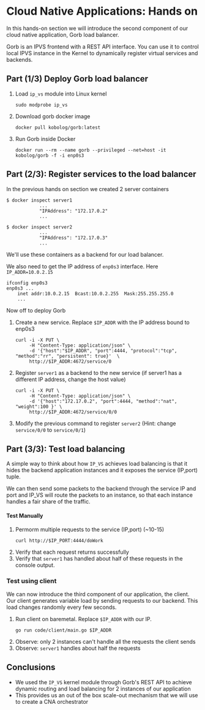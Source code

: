 # Cloud Native Applications: Hands on

In this hands-on section we will introduce the second component of our cloud 
native application, Gorb load balancer.

Gorb is an IPVS frontend with a REST API interface. You can use it to control 
local IPVS instance in the Kernel to dynamically register virtual services and 
backends.

## Part (1/3) Deploy Gorb load balancer


1. Load `ip_vs` module into Linux kernel
   ```
   sudo modprobe ip_vs
   ```
2. Download gorb docker image
   ```
   docker pull kobolog/gorb:latest
   ```
3. Run Gorb inside Docker
   ```
   docker run --rm --name gorb --privileged --net=host -it kobolog/gorb -f -i enp0s3
   ```

## Part (2/3): Register services to the load balancer

In the previous hands on section we created 2 server containers

```
$ docker inspect server1
            ...
            "IPAddress": "172.17.0.2"
            ...

$ docker inspect server2
            ...
            "IPAddress": "172.17.0.3"
            ...
```

We'll use these containers as a backend for our load balancer.

We also need to get the IP address of `enp0s3` interface. 
Here `IP_ADDR=10.0.2.15`
```
ifconfig enp0s3
enp0s3 ...
    inet addr:10.0.2.15  Bcast:10.0.2.255  Mask:255.255.255.0
    ...
```

Now off to deploy Gorb

1. Create a new service. Replace `$IP_ADDR` with the IP address bound to enp0s3
   ```
   curl -i -X PUT \
        -H "Content-Type: application/json" \
        -d '{"host":"$IP_ADDR", "port":4444, "protocol":"tcp", "method":"rr", "persistent": true}'  \
        http://$IP_ADDR:4672/service/0 
   ```
2. Register `server1` as a backend to the new service (if server1 has a different IP address, change the host value)
   ```
   curl -i -X PUT \
        -H "Content-Type: application/json" \
        -d '{"host":"172.17.0.2", "port":4444, "method":"nat", "weight":100 }' \
        http://$IP_ADDR:4672/service/0/0
   ```
3. Modify the previous command to register `server2` 
   (Hint: change `service/0/0` to `service/0/1`)


## Part (3/3): Test load balancing

A simple way to think about how `IP_VS` achieves load balancing is that it hides
the backend application instances and it exposes the service (IP,port) tuple.

We can then send some packets to the backend through the service IP and port 
and IP_VS will route the packets to an instance, so that each instance handles 
a fair share of the traffic.

#### Test Manually
1. Permorm multiple requests to the service (IP,port) (~10-15)
   ```
   curl http://$IP_PORT:4444/doWork
   ```
2. Verify that each request returns successfully
3. Verify that `server1` has handled about half of these requests in the console 
   output.

### Test using client

We can now introduce the third component of our application, the client. Our 
client generates variable load by sending requests to our backend. This load 
changes randomly every few seconds.

1. Run client on baremetal. Replace `$IP_ADDR` with our IP.
   ```
   go run code/client/main.go $IP_ADDR
   ```
2. Observe: only 2 instances can't handle all the requests the client sends
3. Observe: `server1` handles about half the requests


## Conclusions
- We used the `IP_VS` kernel module through Gorb's REST API to achieve dynamic 
  routing and load balancing for 2 instances of our application
- This provides us an out of the box scale-out mechanism that we will use to 
  create a CNA orchestrator
